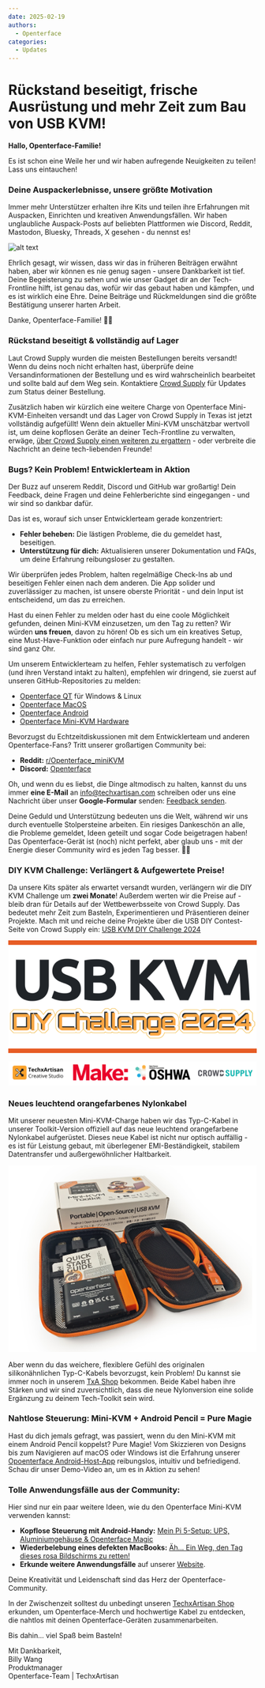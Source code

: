 ```yaml
---
date: 2025-02-19
authors:
  - Openterface
categories:
  - Updates
---
```


# Rückstand beseitigt, frische Ausrüstung und mehr Zeit zum Bau von USB KVM!

**Hallo, Openterface-Familie!**

Es ist schon eine Weile her und wir haben aufregende Neuigkeiten zu teilen! Lass uns eintauchen!

### Deine Auspackerlebnisse, unsere größte Motivation

Immer mehr Unterstützer erhalten ihre Kits und teilen ihre Erfahrungen mit Auspacken, Einrichten und kreativen Anwendungsfällen. Wir haben unglaubliche Auspack-Posts auf beliebten Plattformen wie Discord, Reddit, Mastodon, Bluesky, Threads, X gesehen - du nennst es!

![alt text](pic/250219-sharing.gif)

Ehrlich gesagt, wir wissen, dass wir das in früheren Beiträgen erwähnt haben, aber wir können es nie genug sagen - unsere Dankbarkeit ist tief. Deine Begeisterung zu sehen und wie unser Gadget dir an der Tech-Frontline hilft, ist genau das, wofür wir das gebaut haben und kämpfen, und es ist wirklich eine Ehre. Deine Beiträge und Rückmeldungen sind die größte Bestätigung unserer harten Arbeit.

Danke, Openterface-Familie! 🚀💙

### **Rückstand beseitigt & vollständig auf Lager**

Laut Crowd Supply wurden die meisten Bestellungen bereits versandt! Wenn du deins noch nicht erhalten hast, überprüfe deine Versandinformationen der Bestellung und es wird wahrscheinlich bearbeitet und sollte bald auf dem Weg sein. Kontaktiere [Crowd Supply](https://www.crowdsupply.com/contact) für Updates zum Status deiner Bestellung.

Zusätzlich haben wir kürzlich eine weitere Charge von Openterface Mini-KVM-Einheiten versandt und das Lager von Crowd Supply in Texas ist jetzt vollständig aufgefüllt! Wenn dein aktueller Mini-KVM unschätzbar wertvoll ist, um deine kopflosen Geräte an deiner Tech-Frontline zu verwalten, erwäge, [über Crowd Supply einen weiteren zu ergattern](https://www.crowdsupply.com/techxartisan/openterface-mini-kvm) - oder verbreite die Nachricht an deine tech-liebenden Freunde!

### **Bugs? Kein Problem! Entwicklerteam in Aktion**

Der Buzz auf unserem Reddit, Discord und GitHub war großartig! Dein Feedback, deine Fragen und deine Fehlerberichte sind eingegangen - und wir sind so dankbar dafür.

Das ist es, worauf sich unser Entwicklerteam gerade konzentriert:

- **Fehler beheben:** Die lästigen Probleme, die du gemeldet hast, beseitigen.
- **Unterstützung für dich:** Aktualisieren unserer Dokumentation und FAQs, um deine Erfahrung reibungsloser zu gestalten.

Wir überprüfen jedes Problem, halten regelmäßige Check-Ins ab und beseitigen Fehler einen nach dem anderen. Die App solider und zuverlässiger zu machen, ist unsere oberste Priorität - und dein Input ist entscheidend, um das zu erreichen.

Hast du einen Fehler zu melden oder hast du eine coole Möglichkeit gefunden, deinen Mini-KVM einzusetzen, um den Tag zu retten? Wir würden **uns freuen**, davon zu hören! Ob es sich um ein kreatives Setup, eine Must-Have-Funktion oder einfach nur pure Aufregung handelt - wir sind ganz Ohr.

Um unserem Entwicklerteam zu helfen, Fehler systematisch zu verfolgen (und ihren Verstand intakt zu halten), empfehlen wir dringend, sie zuerst auf unseren GitHub-Repositories zu melden:

- [Openterface QT](https://github.com/TechxArtisanStudio/Openterface_QT) für Windows & Linux
- [Openterface MacOS](https://github.com/TechxArtisanStudio/Openterface_MacOS)
- [Openterface Android](https://github.com/TechxArtisanStudio/Openterface_Android)
- [Openterface Mini-KVM Hardware](https://github.com/TechxArtisanStudio/Openterface_Mini-KVM_Hardware)

Bevorzugst du Echtzeitdiskussionen mit dem Entwicklerteam und anderen Openterface-Fans? Tritt unserer großartigen Community bei:

- **Reddit:** [r/Openterface_miniKVM](https://openterface.com/reddit)
- **Discord:** [Openterface](https://openterface.com/discord)

Oh, und wenn du es liebst, die Dinge altmodisch zu halten, kannst du uns immer **eine E-Mail** an info@techxartisan.com schreiben oder uns eine Nachricht über unser **Google-Formular** senden: [Feedback senden](https://forms.gle/enVJYFGn6gghEFaJ9).

Deine Geduld und Unterstützung bedeuten uns die Welt, während wir uns durch eventuelle Stolpersteine arbeiten. Ein riesiges Dankeschön an alle, die Probleme gemeldet, Ideen geteilt und sogar Code beigetragen haben! Das Openterface-Gerät ist (noch) nicht perfekt, aber glaub uns - mit der Energie dieser Community wird es jeden Tag besser. 🚀💙

### **DIY KVM Challenge: Verlängert & Aufgewertete Preise!**

Da unsere Kits später als erwartet versandt wurden, verlängern wir die DIY KVM Challenge um **zwei Monate**! Außerdem werten wir die Preise auf - bleib dran für Details auf der Wettbewerbsseite von Crowd Supply. Das bedeutet mehr Zeit zum Basteln, Experimentieren und Präsentieren deiner Projekte. Mach mit und reiche deine Projekte über die USB DIY Contest-Seite von Crowd Supply ein: [USB KVM DIY Challenge 2024](https://www.crowdsupply.com/techxartisan/usb-kvm-diy-challenge-2024)

![USB KVM DIY Challenge 2024](pic/250219-usb-kvm-diy-2024.svg)

![contest-parties](pic/250214-contest-parties.png)

### **Neues leuchtend orangefarbenes Nylonkabel**

Mit unserer neuesten Mini-KVM-Charge haben wir das Typ-C-Kabel in unserer Toolkit-Version offiziell auf das neue leuchtend orangefarbene Nylonkabel aufgerüstet. Dieses neue Kabel ist nicht nur optisch auffällig - es ist für Leistung gebaut, mit überlegener EMI-Beständigkeit, stabilem Datentransfer und außergewöhnlicher Haltbarkeit.

![New Toolkit](pic/250214-toolkit-open.jpg)

Aber wenn du das weichere, flexiblere Gefühl des originalen silikonähnlichen Typ-C-Kabels bevorzugst, kein Problem! Du kannst sie immer noch in unserem [TxA Shop](https://shop.techxartisan.com/products/type-c-cable-with-usb-a-adapter-1-5m-4-11ft-240w-fast-charging-data-transfer-usb2-0) bekommen. Beide Kabel haben ihre Stärken und wir sind zuversichtlich, dass die neue Nylonversion eine solide Ergänzung zu deinem Tech-Toolkit sein wird.

### **Nahtlose Steuerung: Mini-KVM + Android Pencil = Pure Magie**

Hast du dich jemals gefragt, was passiert, wenn du den Mini-KVM mit einem Android Pencil koppelst? Pure Magie! Vom Skizzieren von Designs bis zum Navigieren auf macOS oder Windows ist die Erfahrung unserer [Opoenterface Android-Host-App](https://github.com/TechxArtisanStudio/Openterface_Android) reibungslos, intuitiv und befriedigend. Schau dir unser Demo-Video an, um es in Aktion zu sehen!

### **Tolle Anwendungsfälle aus der Community:**

Hier sind nur ein paar weitere Ideen, wie du den Openterface Mini-KVM verwenden kannst:

- **Kopflose Steuerung mit Android-Handy:** [Mein Pi 5-Setup: UPS, Aluminiumgehäuse & Openterface Magic](https://www.reddit.com/r/Openterface_miniKVM/comments/1hrx1j5/my_pi_5_setup_ups_aluminium_case_openterface_magic/)
- **Wiederbelebung eines defekten MacBooks:** [Äh... Ein Weg, den Tag dieses rosa Bildschirms zu retten!](https://www.reddit.com/r/macbookpro/comments/1hwkh64/uh_a_way_to_save_the_day_of_this_pink_screen/)
- **Erkunde weitere Anwendungsfälle** auf unserer [Website](https://openterface.com/use-cases/).

Deine Kreativität und Leidenschaft sind das Herz der Openterface-Community.

In der Zwischenzeit solltest du unbedingt unseren [TechxArtisan Shop](http://shop.techxartisan.com/) erkunden, um Openterface-Merch und hochwertige Kabel zu entdecken, die nahtlos mit deinen Openterface-Geräten zusammenarbeiten.

Bis dahin... viel Spaß beim Basteln!

Mit Dankbarkeit,  
Billy Wang  
Produktmanager  
Openterface-Team | TechxArtisan